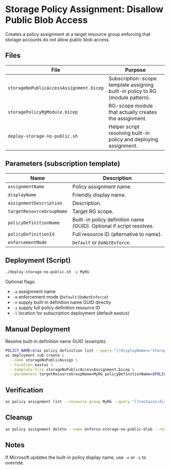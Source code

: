 # Storage Policy Assignment: Disallow Public Blob Access

Creates a policy assignment at a target resource group enforcing that storage accounts do not allow public blob access.

## Files

| File                                    | Purpose                                                                       |
| --------------------------------------- | ----------------------------------------------------------------------------- |
| `storageNoPublicAccessAssignment.bicep` | Subscription-scope template assigning built-in policy to RG (module pattern). |
| `storagePolicyRgModule.bicep`           | RG-scope module that actually creates the assignment.                         |
| `deploy-storage-no-public.sh`           | Helper script resolving built-in policy and deploying assignment.             |

## Parameters (subscription template)

| Name                      | Description                                                          |
| ------------------------- | -------------------------------------------------------------------- |
| `assignmentName`          | Policy assignment name.                                              |
| `displayName`             | Friendly display name.                                               |
| `assignmentDescription`   | Description.                                                         |
| `targetResourceGroupName` | Target RG scope.                                                     |
| `policyDefinitionName`    | Built-in policy definition name (GUID). Optional if script resolves. |
| `policyDefinitionId`      | Full resource ID (alternative to name).                              |
| `enforcementMode`         | `Default` or `DoNotEnforce`.                                         |

## Deployment (Script)

```bash
./deploy-storage-no-public.sh -g MyRG
```

Optional flags:

- `-a` assignment name
- `-m` enforcement mode (`Default|DoNotEnforce`)
- `-n` supply built-in definition name GUID directly
- `-i` supply full policy definition resource ID
- `-l` location for subscription deployment (default eastus)

## Manual Deployment

Resolve built-in definition name GUID (example):

```bash
POLICY_NAME=$(az policy definition list --query "[?displayName=='Storage accounts should disallow public blob access'].name | [0]" -o tsv)
az deployment sub create \
  --name storageNoPublicAssign \
  --location eastus \
  --template-file storageNoPublicAccessAssignment.bicep \
  --parameters targetResourceGroupName=MyRG policyDefinitionName=$POLICY_NAME
```

## Verification

```bash
az policy assignment list --resource-group MyRG --query "[?contains(displayName,'Deny storage public blob access')]"
```

## Cleanup

```bash
az policy assignment delete --name enforce-storage-no-public-blob --resource-group MyRG
```

## Notes

If Microsoft updates the built-in policy display name, use `-n` or `-i` to override.
